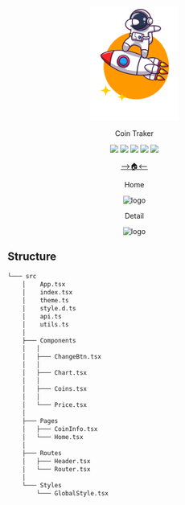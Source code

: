 <p align='center'>
  <img src="public/img/favicon.png" width=35% alt='logo'/>
  <p align='center'>Coin Traker</p>
</p>

<div align="center">
	<img src="https://img.shields.io/badge/react-61DAFB?style=flat&logo=REACT&logoColor=white" />
	<img src="https://img.shields.io/badge/ReactQuery-FF4154?style=flat&logo=ReactQuery&logoColor=white" />
	<img src="https://img.shields.io/badge/Styled Components-DB7093?style=flat&logo=StyledComponents&logoColor=white" />
  <img src="https://img.shields.io/badge/ReactRouter-CA4245?style=flat&logo=ReactRouter&logoColor=white" />
  <img src="https://img.shields.io/badge/Recoil-800080?style=flat&logo=&logoColor=white" />

[-->🏠<--](http://parkingbox.github.io/CryptoTracker/)

Home

<p align='center'>
  <img src="https://user-images.githubusercontent.com/101634719/206242712-0264cce3-e5e1-48d9-9645-61567e9f15d7.gif" width=80% height=500 alt='logo'/>
</p>

Detail

<p align='center'>
  <img src="https://user-images.githubusercontent.com/101634719/206242721-662580c6-5706-4245-a6fb-67e2e8caaeeb.gif" width=80% height=500 alt='logo'/>
</p>
</div>

## Structure

```
└─── src
    │    App.tsx
    │    index.tsx
    │    theme.ts
    │    style.d.ts
    │    api.ts
    │    utils.ts
    │
    ├─── Components
    │   │
    │   ├─── ChangeBtn.tsx
    │   │
    │   ├─── Chart.tsx
    │   │
    │   ├─── Coins.tsx
    │   │
    │   └─── Price.tsx
    │
    ├─── Pages
    │   ├─── CoinInfo.tsx
    │   └─── Home.tsx
    │
    ├─── Routes
    │   ├─── Header.tsx
    │   └─── Router.tsx
    │
    └─── Styles
        └─── GlobalStyle.tsx

```

